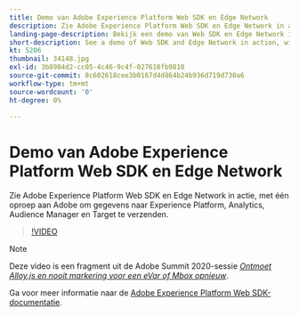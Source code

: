 ```yaml
---
title: Demo van Adobe Experience Platform Web SDK en Edge Network
description: Zie Adobe Experience Platform Web SDK en Edge Network in actie, met één oproep aan Adobe om gegevens naar Experience Platform, Analytics, Audience Manager en Target te verzenden.
landing-page-description: Bekijk een demo van Web SDK en Edge Network in actie, met één oproep aan Adobe om gegevens te verzenden naar Experience Platform, Analytics, Audience Manager en Target.
short-description: See a demo of Web SDK and Edge Network in action, with a single call to Adobe sending data to Experience Platform, Analytics, Audience Manager, and Target.
kt: 5206
thumbnail: 34148.jpg
exl-id: 3b8984d2-cc05-4c46-9c4f-027616fb9810
source-git-commit: 8c602618cee3b0167d4d864b24b936d719d730a6
workflow-type: tm+mt
source-wordcount: '0'
ht-degree: 0%

---
```


# Demo van Adobe Experience Platform Web SDK en Edge Network

Zie Adobe Experience Platform Web SDK en Edge Network in actie, met één oproep aan Adobe om gegevens naar Experience Platform, Analytics, Audience Manager en Target te verzenden.

>[!VIDEO](https://video.tv.adobe.com/v/34148?quality=12&learn=on)

>[!NOTE]
>
>Deze video is een fragment uit de Adobe Summit 2020-sessie *[Ontmoet Alloy.js en nooit markering voor een eVar of Mbox opnieuw](https://business.adobe.com/summit/2020/with-alloy-js-never-tag-for-an-evar-or-mbox-again.html)*.

Ga voor meer informatie naar de [Adobe Experience Platform Web SDK-documentatie](https://experienceleague.adobe.com/docs/experience-platform/edge/home.html).